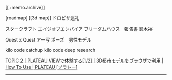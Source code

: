[[+memo.archive]]


[roadmap]
[[3d map]]
ドロピザ巡礼

スタークラフト
エイジオブエンパイア
フリーダムハウス　報告書
鈴木裕

Quest x Quest
アー写
ポーズ　男性モデル


kilo code catchup
kilo code deep research

[TOPIC 2｜PLATEAU VIEWで体験する[1/2]｜3D都市モデルをブラウザで利用 | How To Use | PLATEAU [プラトー]](https://www.mlit.go.jp/plateau/learning/tpc02-1/)


---
